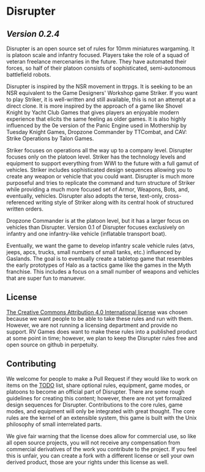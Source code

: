 # **Disrupter**
## *Version 0.2.4*

Disrupter is an open source set of rules for 10mm miniatures wargaming. It is platoon scale and infantry focused. Players take the role of a squad of veteran freelance mercenaries in the future. They have automated their forces, so half of their platoon consists of sophisticated, semi-autonomous battlefield robots.

Disrupter is inspired by the NSR movement in ttrpgs. It is seeking to be an NSR equivalent to the Game Designers' Workshop game Striker. If you want to play Striker, it is well-written and still available, this is not an attempt at a direct clone. It is more inspired by the approach of a game like Shovel Knight by Yacht Club Games that gives players an enjoyable modern experience that elicits the same feeling as older games. It is also highly influenced by the 0e version of the Panic Engine used in Mothership by Tuesday Knight Games, Dropzone Commander by TTCombat, and CAV: Strike Operations by Talon Games.

Striker focuses on operations all the way up to a company level. Disrupter focuses only on the platoon level. Striker has the technology levels and equipment to support everything from WWI to the future with a full gamut of vehicles. Striker includes sophisticated design sequences allowing you to create any weapon or vehicle that you could want. Disrupter is much more purposeful and tries to replicate the command and turn structure of Striker while providing a much more focused set of Armor, Weapons, Bots, and, eventually, vehicles. Disrupter also adopts the terse, text-only, cross-referenced writing style of Striker along with its central hook of structured written orders.

Dropzone Commander is at the platoon level, but it has a larger focus on vehicles than Disrupter. Version 0.1 of Disrupter focuses exclusively on infantry and one infantry-like vehicle (inflatable transport boat).

Eventually, we want the game to develop infantry scale vehicle rules (atvs, jeeps, apcs, trucks, small numbers of small tanks, etc.) influenced by Gaslands. The goal is to eventually create a tabletop game that resembles the early prototypes of Halo as a tactics game like the games in the Myth franchise. This includes a focus on a small number of weapons and vehicles that are super fun to manuever.

## **License**
[The Creative Commons Attribution 4.0 International license][license] was chosen because we want people to be able to take these rules and run with them. However, we are not running a licensing department and provide no support. RV Games does want to make these rules into a published product at some point in time; however, we plan to keep the Disrupter rules free and open source on github in perpetuity.

## **Contributing**
We welcome for people to make a Pull Request if they would like to work on items on the [TODO][todo] list, share optional rules, equipment, game modes, or platoons to become an official part of Disrupter. There are some rough guidelines for creating this content; however, there are not yet formalized design sequences for Disrupter. Contributions to the core rules, game modes, and equipment will only be integrated with great thought. The core rules are the kernel of an extensible system, this game is built with the Unix philosophy of small interrelated parts.

We give fair warning that the license does allow for commercial use, so like all open source projects, you will not receive any compensation from commercial derivatives of the work you contribute to the project. If you feel this is unfair, you can create a fork with a different license or sell your own derived product, those are your rights under this license as well.

[todo]: /TODO.md
[license]: /LICENSE.md